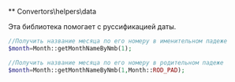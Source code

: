 ** Convertors\helpers\data

Эта библиотека помогает с руссификацией даты.

```php
//Получить название месяца по его номеру в именительном падеже
$month=Month::getMonthNameByNmb(1);

//Получить название месяца по его номеру в родительном падеже
$month=Month::getMonthNameByNmb(1,Month::ROD_PAD);
```